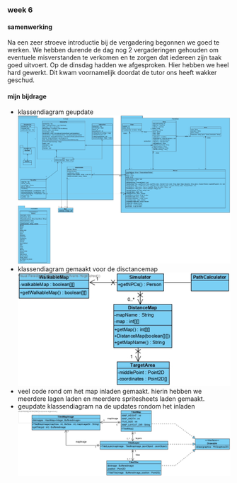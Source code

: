 ### week 6

#### samenwerking

Na een zeer stroeve introductie bij de vergadering begonnen we goed te
werken. We hebben durende de dag nog 2 vergaderingen gehouden om
eventuele misverstanden te verkomen en te zorgen dat iedereen zijn taak
goed uitvoert. Op de dinsdag hadden we afgesproken. Hier hebben we heel
hard gewerkt. Dit kwam voornamelijk doordat de tutor ons heeft wakker
geschud.

#### mijn bijdrage

- klassendiagram geupdate
  ![09-03-2020](../Resources/Planner_Module_Class_Diagram.jpg)
- klassendiagram gemaakt voor de disctancemap
  ![09-03-2020](../Resources/SimulatorLogic_Class_Diagram.jpg)
- veel code rond om het map inladen gemaakt. hierin hebben we meerdere
  lagen laden en meerdere spritesheets laden gemaakt.
- geupdate klassendiagram na de updates rondom het inladen
  ![10-03-2020](../Resources/MapLoader_Class_Diagram-v2.jpg)
  